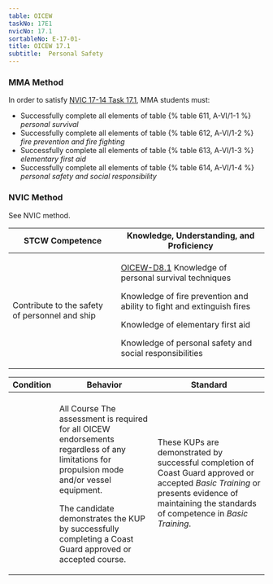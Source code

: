 ```yaml
---
table: OICEW
taskNo: 17E1
nvicNo: 17.1 
sortableNo: E-17-01-
title: OICEW 17.1 
subtitle:  Personal Safety
---
```



### MMA Method

In order to satisfy  [NVIC 17-14  Task  17.1]({{site.baseurl}}/assets/images/nvic-17-14.pdf), MMA students must:

* Successfully complete all elements of table {% table 611, A-VI/1-1 %} *personal survival*
* Successfully complete all elements of table {% table 612, A-VI/1-2 %} *fire prevention and fire fighting*
* Successfully complete all elements of table {% table 613, A-VI/1-3 %} *elementary first aid*
* Successfully complete all elements of table {% table 614, A-VI/1-4 %} *personal safety and social responsibility*


### NVIC Method

<a onclick="togglevisibility('nvic_methods')" >See NVIC method.</a>

<div id='nvic_methods' class='hide'>

<table>
<thead>
<tr>
<th class='forty'> STCW Competence </th>
<th class='sixty'> Knowledge, Understanding, and Proficiency </th>
</tr>
</thead>




<tbody>
<tr><td markdown='1'>

Contribute to the safety of personnel and ship

</td><td markdown='1'>

[OICEW-D8.1]({{site.baseurl}}/tables/31.html#OICEW-D8.1) Knowledge of personal survival techniques 

Knowledge of fire prevention and ability to fight and extinguish fires 

Knowledge of elementary first aid 

Knowledge of personal safety and social responsibilities

</td></tr>


</tbody>
</table>


<table>
<thead>
<tr><th class='twenty'>  Condition </th><th class='twenty'> Behavior </th><th  class='sixty'>Standard </th></tr>
</thead>
<tbody >



<tr><td markdown='1'>


</td><td markdown='1'>


<br>

<div class="tooltip">All Course
<span class="tooltiptext">
The assessment is required for all OICEW endorsements regardless of any limitations for propulsion mode and/or vessel equipment.

The candidate demonstrates the KUP by successfully completing a Coast Guard approved or accepted course.
</span>
</div>


</td><td markdown='1'>

These KUPs are demonstrated by successful completion of Coast Guard approved or accepted *Basic Training* or presents evidence of maintaining the standards of competence in *Basic Training*.

</td></tr>
</tbody>
</table>
</div>
